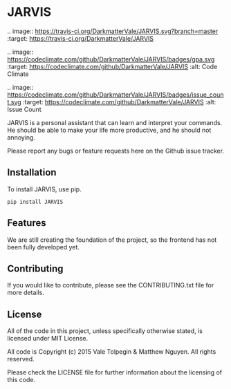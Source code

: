 # JARVIS

.. image:: https://travis-ci.org/DarkmatterVale/JARVIS.svg?branch=master
    :target: https://travis-ci.org/DarkmatterVale/JARVIS

.. image:: https://codeclimate.com/github/DarkmatterVale/JARVIS/badges/gpa.svg
    :target: https://codeclimate.com/github/DarkmatterVale/JARVIS
    :alt: Code Climate

.. image:: https://codeclimate.com/github/DarkmatterVale/JARVIS/badges/issue_count.svg
    :target: https://codeclimate.com/github/DarkmatterVale/JARVIS
    :alt: Issue Count

JARVIS is a personal assistant that can learn and interpret your commands. He should be able to make your life more productive, and he should not annoying.

Please report any bugs or feature requests here on the Github issue tracker.

## Installation

To install JARVIS, use pip.

```
pip install JARVIS
```

## Features

We are still creating the foundation of the project, so the frontend has not been fully developed yet.

## Contributing

If you would like to contribute, please see the CONTRIBUTING.txt file for more details.

## License

All of the code in this project, unless specifically otherwise stated, is licensed under MIT License.

All code is Copyright (c) 2015 Vale Tolpegin & Matthew Nguyen. All rights reserved.

Please check the LICENSE file for further information about the licensing of this code.
